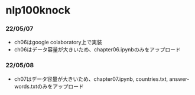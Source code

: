 # nlp100knock

### 22/05/07
- ch06はgoogle colaboratory上で実装
- ch06はデータ容量が大きいため、chapter06.ipynbのみをアップロード

### 22/05/08
- ch07はデータ容量が大きいため、chapter07.ipynb, countries.txt, answer-words.txtのみをアップロード

#